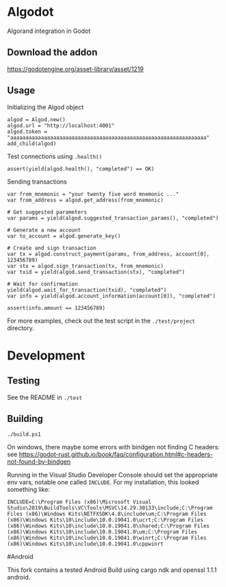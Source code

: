 # Algodot
Algorand integration in Godot

## Download the addon

https://godotengine.org/asset-library/asset/1219

## Usage

Initializing the Algod object

```gdscript
algod = Algod.new()
algod.url = "http://localhost:4001"
algod.token = "aaaaaaaaaaaaaaaaaaaaaaaaaaaaaaaaaaaaaaaaaaaaaaaaaaaaaaaaaaaaaaaa"
add_child(algod)
```

Test connections using `.health()`

```gdscript
assert(yield(algod.health(), "completed") == OK)
```

Sending transactions

```gdscript
var from_mnemonic = "your twenty five word mnemonic ..."
var from_address = algod.get_address(from_mnemonic)

# Get suggested parameters
var params = yield(algod.suggested_transaction_params(), "completed")

# Generate a new account
var to_account = algod.generate_key()

# Create and sign transaction
var tx = algod.construct_payment(params, from_address, account[0], 123456789)
var stx = algod.sign_transaction(tx, from_mnemonic)
var txid = yield(algod.send_transaction(stx), "completed")

# Wait for confirmation
yield(algod.wait_for_transaction(txid), "completed")
var info = yield(algod.account_information(account[0]), "completed")

assert(info.amount == 123456789)
```
	
For more examples, check out the test script in the `./test/project` directory.

# Development

## Testing

See the README in `./test`

## Building

```
./build.ps1
```

On windows, there maybe some errors with bindgen not finding C headers: see https://godot-rust.github.io/book/faq/configuration.html#c-headers-not-found-by-bindgen

Running in the Visual Studio Developer Console should set the appropriate env vars, notable one called `INCLUDE`. For my installation, this looked something like: 

```
INCLUDE=C:\Program Files (x86)\Microsoft Visual Studio\2019\BuildTools\VC\Tools\MSVC\14.29.30133\include;C:\Program Files (x86)\Windows Kits\NETFXSDK\4.8\include\um;C:\Program Files (x86)\Windows Kits\10\include\10.0.19041.0\ucrt;C:\Program Files (x86)\Windows Kits\10\include\10.0.19041.0\shared;C:\Program Files (x86)\Windows Kits\10\include\10.0.19041.0\um;C:\Program Files (x86)\Windows Kits\10\include\10.0.19041.0\winrt;C:\Program Files (x86)\Windows Kits\10\include\10.0.19041.0\cppwinrt
```

#Android

This fork contains a tested Android Build using cargo ndk and  openssl 1.1.1 android. 
